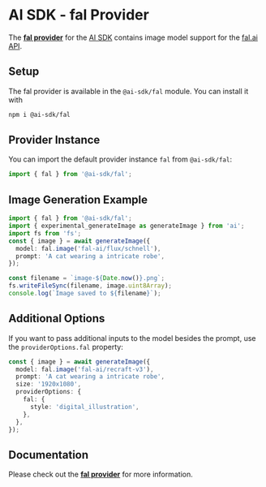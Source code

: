 # AI SDK - fal Provider

The **[fal provider](https://sdk.vercel.ai/providers/ai-sdk-providers/fal)** for the [AI SDK](https://sdk.vercel.ai/docs) contains image model support for the [fal.ai API](https://fal.ai/).

## Setup

The fal provider is available in the `@ai-sdk/fal` module. You can install it with

```bash
npm i @ai-sdk/fal
```

## Provider Instance

You can import the default provider instance `fal` from `@ai-sdk/fal`:

```ts
import { fal } from '@ai-sdk/fal';
```

## Image Generation Example

```ts
import { fal } from '@ai-sdk/fal';
import { experimental_generateImage as generateImage } from 'ai';
import fs from 'fs';
const { image } = await generateImage({
  model: fal.image('fal-ai/flux/schnell'),
  prompt: 'A cat wearing a intricate robe',
});

const filename = `image-${Date.now()}.png`;
fs.writeFileSync(filename, image.uint8Array);
console.log(`Image saved to ${filename}`);
```

## Additional Options

If you want to pass additional inputs to the model besides the prompt, use the `providerOptions.fal` property:

```ts
const { image } = await generateImage({
  model: fal.image('fal-ai/recraft-v3'),
  prompt: 'A cat wearing a intricate robe',
  size: '1920x1080',
  providerOptions: {
    fal: {
      style: 'digital_illustration',
    },
  },
});
```

## Documentation

Please check out the **[fal provider](https://sdk.vercel.ai/providers/ai-sdk-providers/fal)** for more information.

```

```
